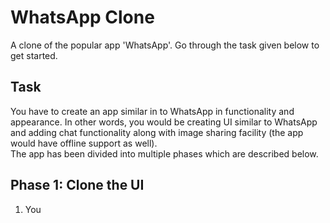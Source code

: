 # **WhatsApp Clone**  
A clone of the popular app 'WhatsApp'. Go through the task given below to get started.  
## **Task**  
You have to create an app similar in to WhatsApp in functionality and appearance. In other words, you would be creating UI similar to WhatsApp and adding chat functionality along with image sharing facility (the app would have offline support as well).  
The app has been divided into multiple phases which are described below.  
## Phase 1: Clone the UI
1. You 
